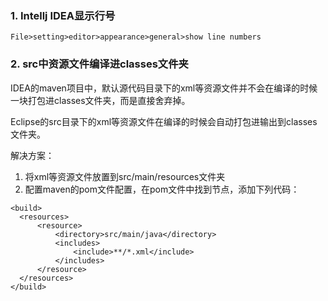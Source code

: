 ### 1. Intellj IDEA显示行号
```
File>setting>editor>appearance>general>show line numbers
```

### 2. src中资源文件编译进classes文件夹
IDEA的maven项目中，默认源代码目录下的xml等资源文件并不会在编译的时候一块打包进classes文件夹，而是直接舍弃掉。

Eclipse的src目录下的xml等资源文件在编译的时候会自动打包进输出到classes文件夹。

解决方案：
1. 将xml等资源文件放置到src/main/resources文件夹
2. 配置maven的pom文件配置，在pom文件中找到<build>节点，添加下列代码：
```
<build>
  <resources>
      <resource>
          <directory>src/main/java</directory>
          <includes>
              <include>**/*.xml</include>
          </includes>
      </resource>
  </resources>
</build>
```
